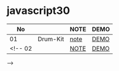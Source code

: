# javascript30




  No |                                 | NOTE     | DEMO |
 --- | :-----------------------------: | ----     | ---- |
  01 |         Drum-Kit                | [note](https://milletbard.github.io/2017/12/08/js1/) | [DEMO](https://milletbard.github.io/javascript30/01_JavaScript-Drum-Kit/milletbard.html)     |
<!--   02 |                          | [NOTE]()     | [DEMO]()    |
 -->